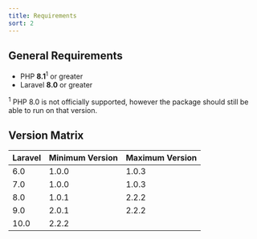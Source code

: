 ```yaml
---
title: Requirements
sort: 2
---
```


## General Requirements

-   PHP **8.1**<sup>1</sup> or greater
-   Laravel **8.0** or greater

<sup>1</sup> PHP 8.0 is not officially supported, however the package should still be able to run on that version.

## Version Matrix

| Laravel | Minimum Version | Maximum Version |
| ------- | --------------- |-----------------|
| 6.0     | 1.0.0           | 1.0.3           |
| 7.0     | 1.0.0           | 1.0.3           |
| 8.0     | 1.0.1           | 2.2.2           |
| 9.0     | 2.0.1           | 2.2.2           |
| 10.0    | 2.2.2           |                 |
